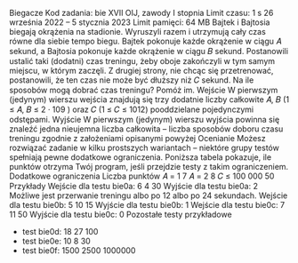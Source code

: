 Biegacze
Kod zadania: bie
XVII OIJ, zawody I stopnia Limit czasu: 1 s
26 września 2022 – 5 stycznia 2023 Limit pamięci: 64 MB
Bajtek i Bajtosia biegają okrążenia na stadionie. Wyruszyli razem i utrzymują cały czas równe dla siebie tempo biegu.
Bajtek pokonuje każde okrążenie w ciągu 𝐴 sekund, a Bajtosia pokonuje każde okrążenie w ciągu 𝐵 sekund. Postanowili
ustalić taki (dodatni) czas treningu, żeby oboje zakończyli w tym samym miejscu, w którym zaczęli. Z drugiej strony,
nie chcąc się przetrenować, postanowili, że ten czas nie może być dłuższy niż 𝐶 sekund. Na ile sposobów mogą dobrać
czas treningu? Pomóż im.
Wejście
W pierwszym (jedynym) wierszu wejścia znajdują się trzy dodatnie liczby całkowite 𝐴, 𝐵 (1 ≤ 𝐴, 𝐵 ≤ 2 · 109
) oraz 𝐶
(1 ≤ 𝐶 ≤ 1012) pooddzielane pojedynczymi odstępami.
Wyjście
W pierwszym (jedynym) wierszu wyjścia powinna się znaleźć jedna nieujemna liczba całkowita – liczba sposobów doboru
czasu treningu zgodnie z założeniami opisanymi powyżej
Ocenianie
Możesz rozwiązać zadanie w kilku prostszych wariantach – niektóre grupy testów spełniają pewne dodatkowe ograniczenia.
Poniższa tabela pokazuje, ile punktów otrzyma Twój program, jeśli przejdzie testy z takim ograniczeniem.
Dodatkowe ograniczenia Liczba punktów
𝐴 = 1 7
𝐴 = 2 8
𝐶 ≤ 100 000 50
Przykłady
Wejście dla testu bie0a:
6 4 30
Wyjście dla testu bie0a:
2
Możliwe jest przerwanie treningu albo po 12 albo po 24 sekundach.
Wejście dla testu bie0b:
5 10 15
Wyjście dla testu bie0b:
1
Wejście dla testu bie0c:
7 11 50
Wyjście dla testu bie0c:
0
Pozostałe testy przykładowe
- test bie0d: 18 27 100
- test bie0e: 10 8 30
- test bie0f: 1500 2500 1000000